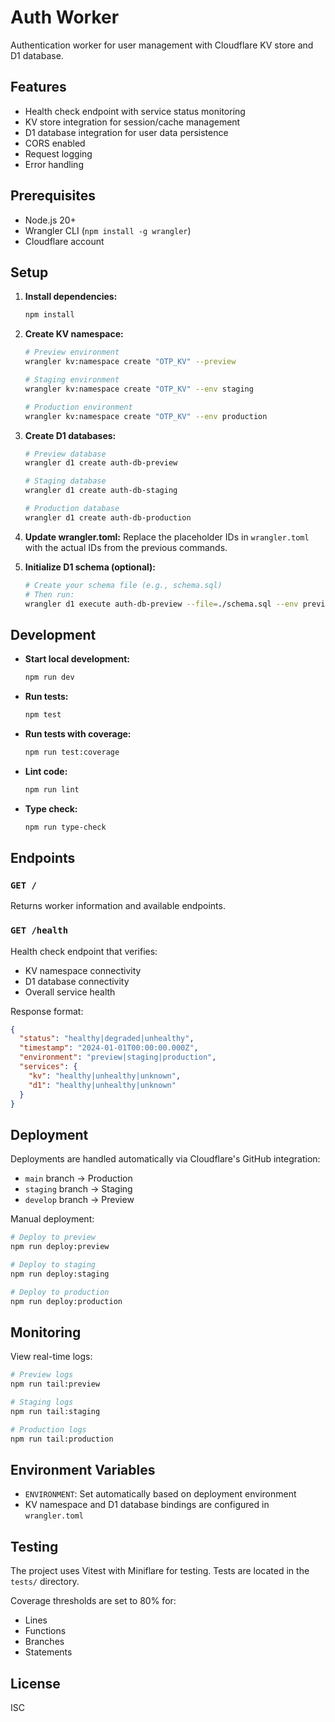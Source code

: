 # Auth Worker

Authentication worker for user management with Cloudflare KV store and D1 database.

## Features

- Health check endpoint with service status monitoring
- KV store integration for session/cache management
- D1 database integration for user data persistence
- CORS enabled
- Request logging
- Error handling

## Prerequisites

- Node.js 20+
- Wrangler CLI (`npm install -g wrangler`)
- Cloudflare account

## Setup

1. **Install dependencies:**
   ```bash
   npm install
   ```

2. **Create KV namespace:**
   ```bash
   # Preview environment
   wrangler kv:namespace create "OTP_KV" --preview
   
   # Staging environment
   wrangler kv:namespace create "OTP_KV" --env staging
   
   # Production environment
   wrangler kv:namespace create "OTP_KV" --env production
   ```

3. **Create D1 databases:**
   ```bash
   # Preview database
   wrangler d1 create auth-db-preview
   
   # Staging database
   wrangler d1 create auth-db-staging
   
   # Production database
   wrangler d1 create auth-db-production
   ```

4. **Update wrangler.toml:**
   Replace the placeholder IDs in `wrangler.toml` with the actual IDs from the previous commands.

5. **Initialize D1 schema (optional):**
   ```bash
   # Create your schema file (e.g., schema.sql)
   # Then run:
   wrangler d1 execute auth-db-preview --file=./schema.sql --env preview
   ```

## Development

- **Start local development:**
  ```bash
  npm run dev
  ```

- **Run tests:**
  ```bash
  npm test
  ```

- **Run tests with coverage:**
  ```bash
  npm run test:coverage
  ```

- **Lint code:**
  ```bash
  npm run lint
  ```

- **Type check:**
  ```bash
  npm run type-check
  ```

## Endpoints

### `GET /`
Returns worker information and available endpoints.

### `GET /health`
Health check endpoint that verifies:
- KV namespace connectivity
- D1 database connectivity
- Overall service health

Response format:
```json
{
  "status": "healthy|degraded|unhealthy",
  "timestamp": "2024-01-01T00:00:00.000Z",
  "environment": "preview|staging|production",
  "services": {
    "kv": "healthy|unhealthy|unknown",
    "d1": "healthy|unhealthy|unknown"
  }
}
```

## Deployment

Deployments are handled automatically via Cloudflare's GitHub integration:
- `main` branch → Production
- `staging` branch → Staging
- `develop` branch → Preview

Manual deployment:
```bash
# Deploy to preview
npm run deploy:preview

# Deploy to staging
npm run deploy:staging

# Deploy to production
npm run deploy:production
```

## Monitoring

View real-time logs:
```bash
# Preview logs
npm run tail:preview

# Staging logs
npm run tail:staging

# Production logs
npm run tail:production
```

## Environment Variables

- `ENVIRONMENT`: Set automatically based on deployment environment
- KV namespace and D1 database bindings are configured in `wrangler.toml`

## Testing

The project uses Vitest with Miniflare for testing. Tests are located in the `tests/` directory.

Coverage thresholds are set to 80% for:
- Lines
- Functions
- Branches
- Statements

## License

ISC